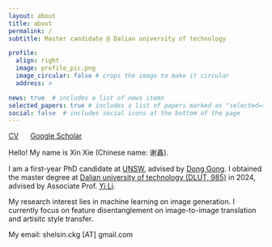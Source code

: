 ```yaml
---
layout: about
title: about
permalink: /
subtitle: Master candidate @ Dalian university of technology

profile:
  align: right
  image: profile_pic.png
  image_circular: false # crops the image to make it circular
  address: >

news: true  # includes a list of news items
selected_papers: true # includes a list of papers marked as "selected={true}"
social: false  # includes social icons at the bottom of the page
---
```


[CV](/assets/pdf/Shelsin_CV.pdf) &nbsp;&nbsp;&nbsp;&nbsp; [Google Scholar](https://scholar.google.com/citations?user=-9GQ3rsAAAAJ&hl=en)

Hello! My name is Xin Xie (Chinese name: 谢鑫). 

I am a first-year PhD candidate at [UNSW](https://www.unsw.edu.au/), advised by [Dong Gong](https://donggong1.github.io/). I obtained the master degree at [Dalian university of technology (DLUT, 985)](https://en.dlut.edu.cn/) in 2024, advised by Associate Prof. [Yi Li](http://faculty.dlut.edu.cn/liyi/en/index.htm).

My research interest lies in machine learning on image generation. I currently focus on feature disentanglement on image-to-image translation and artisitc style transfer.

My email: shelsin.ckg [AT] gmail.com

